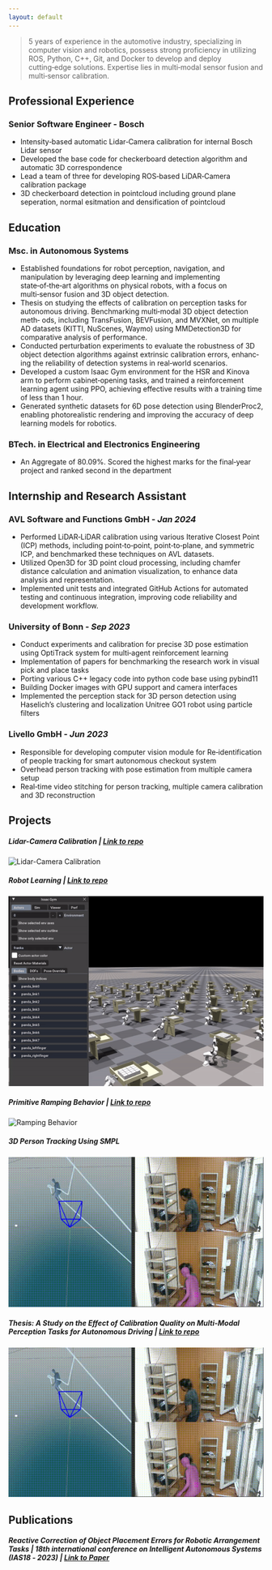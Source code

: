 ```yaml
---
layout: default
---
```


> 5 years of experience in the automotive industry, specializing in computer vision and robotics, possess strong proficiency in utilizing ROS, Python,
C++, Git, and Docker to develop and deploy cutting‑edge solutions. Expertise lies in multi‑modal sensor fusion and multi‑sensor calibration.

## Professional Experience

### Senior Software Engineer - Bosch

- Intensity‑based automatic Lidar‑Camera calibration for internal Bosch Lidar sensor
- Developed the base code for checkerboard detection algorithm and automatic 3D correspondence
- Lead a team of three for developing ROS‑based LiDAR‑Camera calibration package
- 3D checkerboard detection in pointcloud including ground plane seperation, normal esitmation and densification of pointcloud

## Education

### Msc. in Autonomous Systems
- Established foundations for robot perception, navigation, and manipulation by leveraging deep learning and implementing state‑of‑the‑art
algorithms on physical robots, with a focus on multi‑sensor fusion and 3D object detection.
- Thesis on studying the effects of calibration on perception tasks for autonomous driving. Benchmarking multi‑modal 3D object detection meth‑
ods, including TransFusion, BEVFusion, and MVXNet, on multiple AD datasets (KITTI, NuScenes, Waymo) using MMDetection3D for comparative
analysis of performance.
- Conducted perturbation experiments to evaluate the robustness of 3D object detection algorithms against extrinsic calibration errors, enhanc‑
ing the reliability of detection systems in real‑world scenarios.
- Developed a custom Isaac Gym environment for the HSR and Kinova arm to perform cabinet‑opening tasks, and trained a reinforcement learning
agent using PPO, achieving effective results with a training time of less than 1 hour.
- Generated synthetic datasets for 6D pose detection using BlenderProc2, enabling photorealistic rendering and improving the accuracy of deep
learning models for robotics.

### BTech. in Electrical and Electronics Engineering

- An Aggregate of 80.09%. Scored the highest marks for the final‑year project and ranked second in the department

## Internship and Research Assistant

### AVL Software and Functions GmbH - _Jan 2024_

- Performed LiDAR‑LiDAR calibration using various Iterative Closest Point (ICP) methods, including point‑to‑point, point‑to‑plane, and symmetric
ICP, and benchmarked these techniques on AVL datasets.
- Utilized Open3D for 3D point cloud processing, including chamfer distance calculation and animation visualization, to enhance data analysis
and representation.
- Implemented unit tests and integrated GitHub Actions for automated testing and continuous integration, improving code
reliability and development workflow.

### University of Bonn - _Sep 2023_

- Conduct experiments and calibration for precise 3D pose estimation using OptiTrack system for multi‑agent reinforcement learning
- Implementation of papers for benchmarking the research work in visual pick and place tasks
- Porting various C++ legacy code into python code base using pybind11
- Building Docker images with GPU support and camera interfaces
- Implemented the perception stack for 3D person detection using Haselich’s clustering and localization Unitree GO1 robot using particle filters

### Livello GmbH - _Jun 2023_

- Responsible for developing computer vision module for Re‑identification of people tracking for smart autonomous checkout system
- Overhead person tracking with pose estimation from multiple camera setup
- Real‑time video stitching for person tracking, multiple camera calibration and 3D reconstruction

## Projects

##### Lidar-Camera Calibration | [Link to repo](https://github.com/Barath19/CaLiB)

![Lidar-Camera Calibration](./assets/img/projection.gif)

##### Robot Learning | [Link to repo](https://github.com/Barath19/robotlearning-2024)

![Issac Gym](./assets/img/rl.gif)

##### Primitive Ramping Behavior | [Link to repo](https://github.com/HBRS-SDP/ss22-motion-primitive-freddy?tab=readme-ov-file)

![Ramping Behavior](./assets/img/ramp.gif)

##### 3D Person Tracking Using SMPL 

![3D Person Tracking](./assets/img/3dstore.gif)

##### Thesis: A Study on the Effect of Calibration Quality on Multi-Modal Perception Tasks for Autonomous Driving | [Link to repo](https://github.com/Barath19/ECPT)

![Thesis](./assets/img/3dstore.gif)


## Publications

##### Reactive Correction of Object Placement Errors for Robotic Arrangement Tasks | _18th international conference on Intelligent Autonomous Systems (IAS18 ‑ 2023)_ | [Link to Paper](https://arxiv.org/abs/2302.07795)

